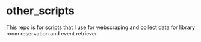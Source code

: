 # other_scripts
This repo is for scripts that I use for webscraping and collect data for library room reservation and event retriever
